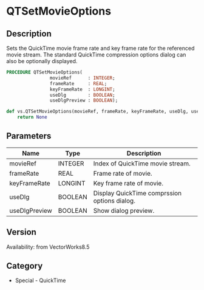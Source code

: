 # QTSetMovieOptions

## Description
Sets the QuickTime movie frame rate and key frame rate for the referenced movie stream. The standard QuickTime compression options dialog can also be optionally displayed.

```pascal
PROCEDURE QTSetMovieOptions(
				movieRef      : INTEGER;
				frameRate     : REAL;
				keyFrameRate  : LONGINT;
				useDlg        : BOOLEAN;
				useDlgPreview : BOOLEAN);
```

```python
def vs.QTSetMovieOptions(movieRef, frameRate, keyFrameRate, useDlg, useDlgPreview):
    return None
```

## Parameters
|Name|Type|Description|
|---|---|---|
|movieRef|INTEGER|Index of QuickTime movie stream.|
|frameRate|REAL|Frame rate of movie.|
|keyFrameRate|LONGINT|Key frame rate of movie.|
|useDlg|BOOLEAN|Display QuickTime comprssion options dialog.|
|useDlgPreview|BOOLEAN|Show dialog preview.|

## Version
Availability: from VectorWorks8.5

## Category
* Special - QuickTime

